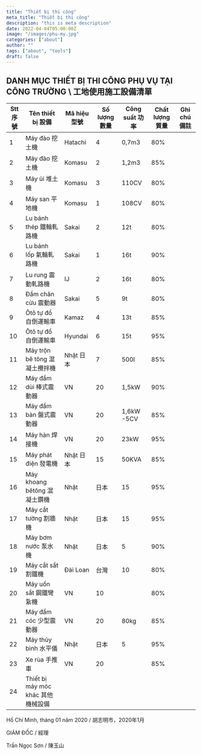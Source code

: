 ```yaml
---
title: "Thiết bị thi công"
meta_title: "Thiết bị thi công"
description: "this is meta description"
date: 2022-04-04T05:00:00Z
image: "/images/phu-my.jpg"
categories: ["about"]
author: ""
tags: ["about", "tools"]
draft: false
---
```


## DANH MỤC THIẾT BỊ THI CÔNG PHỤ VỤ TẠI CÔNG TRƯỜNG \ 工地使用施工設備清單

|Stt 序號 | Tên thiết bị 設備| Mã hiệu 型號| Số lượng 數量| Công suất 功率| Chất lượng 質量| Ghi chú 備註|
|---|---|---|---|---|---|---|
|1| Máy đào 挖土機 | Hatachi| 4| 0,7m3| 80%||
|2| Máy đào 挖土機| Komasu| 2| 1,2m3| 85%|
|3| Máy ủi 堆土機| Komasu| 3| 110CV| 80%|
|4| Máy san 平地機| Komasu| 1| 108CV| 80%|
|5| Lu bánh thép 鐵輪軋路機| Sakai| 2| 12t| 80%|
|6| Lu bánh lốp 氣輪軋路機| Sakai| 1| 16t| 90%|
|7| Lu rung 震動軋路機| IJ| 2| 16t| 80%|
|8| Đầm chân cừu 震動器| Sakai| 5| 9t| 80%|
|9| Ôtô tự đổ 自倒運輸車| Kamaz| 4| 13t| 85%|
|10| Ôtô tự đổ 自倒運輸車| Hyundai| 6| 15t| 95%|
|11| Máy trộn bê tông 混凝土攪拌機| Nhật 日本| 7| 500l| 85%|
|12| Máy đầm dùi 棒式震動器| VN| 20| 1,5kW| 90%|
|13| Máy đầm bàn 盤式震動器| VN| 20| 1,6kW -5CV| 85%|
|14| Máy hàn 焊接機| VN| 20| 23kW| 95%|
|15| Máy phát điện 發電機| Nhật 日本| 15| 50KVA| 85%|
|16| Máy khoang bêtông 混凝土鑽機| Nhật| 日本| 15| 95%|
|17| Máy cắt tường 割牆機| Nhật| 日本| 15| 95%|
|18| Máy bơm nước 泵水機| Nhật| 日本| 5| 90%|
|19| Máy cắt sắt 割鐵機| Đài Loan| 台灣| 10| 80%|
|20| Máy uốn sắt 鋼鐵彎紥機| VN| 10|| 80%|
|21| Máy đầm cóc 少型震動器| VN| 20| 80kg| 85%|
|22| Máy thủy bình 水平儀| Nhật| 日本| 5| 95%|
|23| Xe rùa 手推車| VN| 20|| 85%|
|24| Thiết bị máy móc khác 其他機械設備|

Hồ Chí Minh, tháng 01  năm 2020 / 胡志明市，2020年1月

GIÁM ĐỐC / 經理

Trần Ngọc Sơn / 陳玉山
